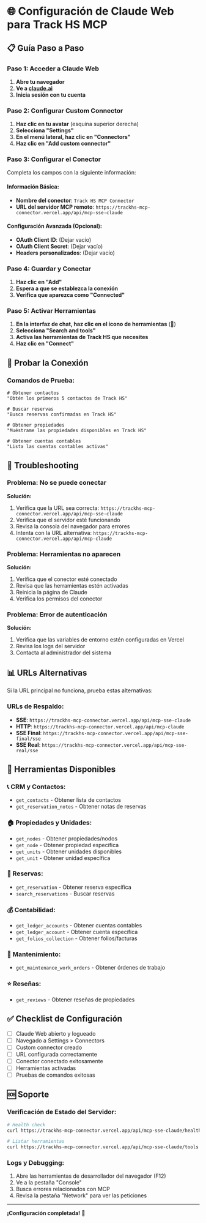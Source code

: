 # 🌐 Configuración de Claude Web para Track HS MCP

## 📋 **Guía Paso a Paso**

### **Paso 1: Acceder a Claude Web**

1. **Abre tu navegador**
2. **Ve a [claude.ai](https://claude.ai)**
3. **Inicia sesión con tu cuenta**

### **Paso 2: Configurar Custom Connector**

1. **Haz clic en tu avatar** (esquina superior derecha)
2. **Selecciona "Settings"**
3. **En el menú lateral, haz clic en "Connectors"**
4. **Haz clic en "Add custom connector"**

### **Paso 3: Configurar el Conector**

Completa los campos con la siguiente información:

#### **Información Básica:**
- **Nombre del conector**: `Track HS MCP Connector`
- **URL del servidor MCP remoto**: `https://trackhs-mcp-connector.vercel.app/api/mcp-sse-claude`

#### **Configuración Avanzada (Opcional):**
- **OAuth Client ID**: (Dejar vacío)
- **OAuth Client Secret**: (Dejar vacío)
- **Headers personalizados**: (Dejar vacío)

### **Paso 4: Guardar y Conectar**

1. **Haz clic en "Add"**
2. **Espera a que se establezca la conexión**
3. **Verifica que aparezca como "Connected"**

### **Paso 5: Activar Herramientas**

1. **En la interfaz de chat, haz clic en el ícono de herramientas** (🔧)
2. **Selecciona "Search and tools"**
3. **Activa las herramientas de Track HS que necesites**
4. **Haz clic en "Connect"**

## 🧪 **Probar la Conexión**

### **Comandos de Prueba:**

```
# Obtener contactos
"Obtén los primeros 5 contactos de Track HS"

# Buscar reservas
"Busca reservas confirmadas en Track HS"

# Obtener propiedades
"Muéstrame las propiedades disponibles en Track HS"

# Obtener cuentas contables
"Lista las cuentas contables activas"
```

## 🔧 **Troubleshooting**

### **Problema: No se puede conectar**
**Solución:**
1. Verifica que la URL sea correcta: `https://trackhs-mcp-connector.vercel.app/api/mcp-sse-claude`
2. Verifica que el servidor esté funcionando
3. Revisa la consola del navegador para errores
4. Intenta con la URL alternativa: `https://trackhs-mcp-connector.vercel.app/api/mcp-claude`

### **Problema: Herramientas no aparecen**
**Solución:**
1. Verifica que el conector esté conectado
2. Revisa que las herramientas estén activadas
3. Reinicia la página de Claude
4. Verifica los permisos del conector

### **Problema: Error de autenticación**
**Solución:**
1. Verifica que las variables de entorno estén configuradas en Vercel
2. Revisa los logs del servidor
3. Contacta al administrador del sistema

## 📊 **URLs Alternativas**

Si la URL principal no funciona, prueba estas alternativas:

### **URLs de Respaldo:**
- **SSE**: `https://trackhs-mcp-connector.vercel.app/api/mcp-sse-claude`
- **HTTP**: `https://trackhs-mcp-connector.vercel.app/api/mcp-claude`
- **SSE Final**: `https://trackhs-mcp-connector.vercel.app/api/mcp-sse-final/sse`
- **SSE Real**: `https://trackhs-mcp-connector.vercel.app/api/mcp-sse-real/sse`

## 🎯 **Herramientas Disponibles**

### **📞 CRM y Contactos:**
- `get_contacts` - Obtener lista de contactos
- `get_reservation_notes` - Obtener notas de reservas

### **🏠 Propiedades y Unidades:**
- `get_nodes` - Obtener propiedades/nodos
- `get_node` - Obtener propiedad específica
- `get_units` - Obtener unidades disponibles
- `get_unit` - Obtener unidad específica

### **📅 Reservas:**
- `get_reservation` - Obtener reserva específica
- `search_reservations` - Buscar reservas

### **💰 Contabilidad:**
- `get_ledger_accounts` - Obtener cuentas contables
- `get_ledger_account` - Obtener cuenta específica
- `get_folios_collection` - Obtener folios/facturas

### **🔧 Mantenimiento:**
- `get_maintenance_work_orders` - Obtener órdenes de trabajo

### **⭐ Reseñas:**
- `get_reviews` - Obtener reseñas de propiedades

## ✅ **Checklist de Configuración**

- [ ] Claude Web abierto y logueado
- [ ] Navegado a Settings > Connectors
- [ ] Custom connector creado
- [ ] URL configurada correctamente
- [ ] Conector conectado exitosamente
- [ ] Herramientas activadas
- [ ] Pruebas de comandos exitosas

## 🆘 **Soporte**

### **Verificación de Estado del Servidor:**
```bash
# Health check
curl https://trackhs-mcp-connector.vercel.app/api/mcp-sse-claude/health

# Listar herramientas
curl https://trackhs-mcp-connector.vercel.app/api/mcp-sse-claude/tools
```

### **Logs y Debugging:**
1. Abre las herramientas de desarrollador del navegador (F12)
2. Ve a la pestaña "Console"
3. Busca errores relacionados con MCP
4. Revisa la pestaña "Network" para ver las peticiones

---

**¡Configuración completada!** 🎉
